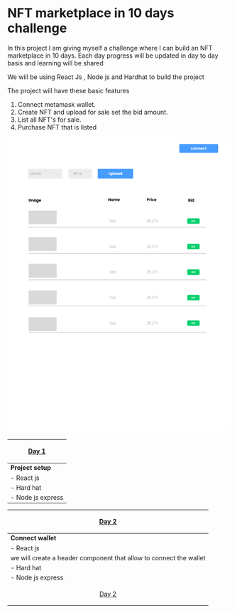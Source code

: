 # NFT marketplace in 10 days challenge

In this project I am giving myself a challenge where I can build an NFT marketplace in 10 days.
Each day progress will be updated in day to day basis and learning will be shared

We will be using React Js , Node js and Hardhat to build the project


The project will have these basic features

1) Connect metamask wallet.
2) Create NFT and upload for sale set the bid amount.
3) List all NFT's for sale.
4) Purchase NFT that is listed


![alt text](https://raw.githubusercontent.com/web3pie/nft-marketplace-in-10-days/main/image.png)


| <p align="center"> [Day 1](https://github.com/web3pie/nft-marketplace-in-10-days/blob/main/day-1/README.md) </p>  |
| ---------------------------------------------------------------------------------------------------------------------------- |
| **Project setup**                                                                                                               |
| - React js                                                                                                                    |
| - Hard hat                                                                                                                   |
| - Node js express                                                                                                            |





| <p align="center"> [Day 2](https://github.com/web3pie/nft-marketplace-in-10-days/blob/main/day-1/README.md) </p>  |
| ---------------------------------------------------------------------------------------------------------------------------- |
| **Connect wallet**                                                                                                               |
| - React js    
      we will create a header component that allow to connect the wallet                                                                                                           |
| - Hard hat                                                                                                                   |
| - Node js express                                                                                                            |
| <p align="center"> [Day 2](https://github.com/web3pie/nft-marketplace-in-10-days/blob/main/day-2/README.md) </p>  |
